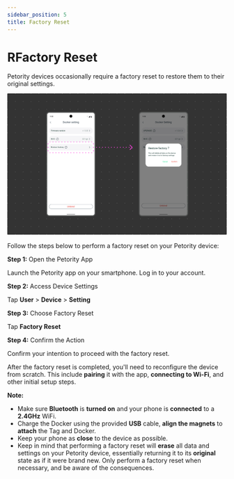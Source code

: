 ```yaml
---
sidebar_position: 5
title: Factory Reset
---
```


# RFactory Reset
Petority devices occasionally require a factory reset to restore them to their original settings.

![Restore factory](/img/restore/Restore-Factory.jpg)

Follow the steps below to perform a factory reset on your Petority device:

**Step 1:** Open the Petority App

Launch the Petority app on your smartphone. Log in to your account.

**Step 2:** Access Device Settings

Tap **User** > **Device** > **Setting**

**Step 3:** Choose Factory Reset

Tap **Factory Reset**

**Step 4:** Confirm the Action

Confirm your intention to proceed with the factory reset.

After the factory reset is completed, you'll need to reconfigure the device from scratch. This include **pairing** it with the app, **connecting to Wi-Fi**, and other initial setup steps.

**Note:**
+ Make sure **Bluetooth** is **turned on** and your phone is **connected** to a **2.4GHz** WiFi.
+ Charge the Docker using the provided **USB** cable, **align the magnets** to **attach** the Tag and Docker.
+ Keep your phone as **close** to the device as possible.
+ Keep in mind that performing a factory reset will **erase** all data and settings on your Petority device, essentially returning it to its **original** state as if it were brand new. Only perform a factory reset when necessary, and be aware of the consequences.